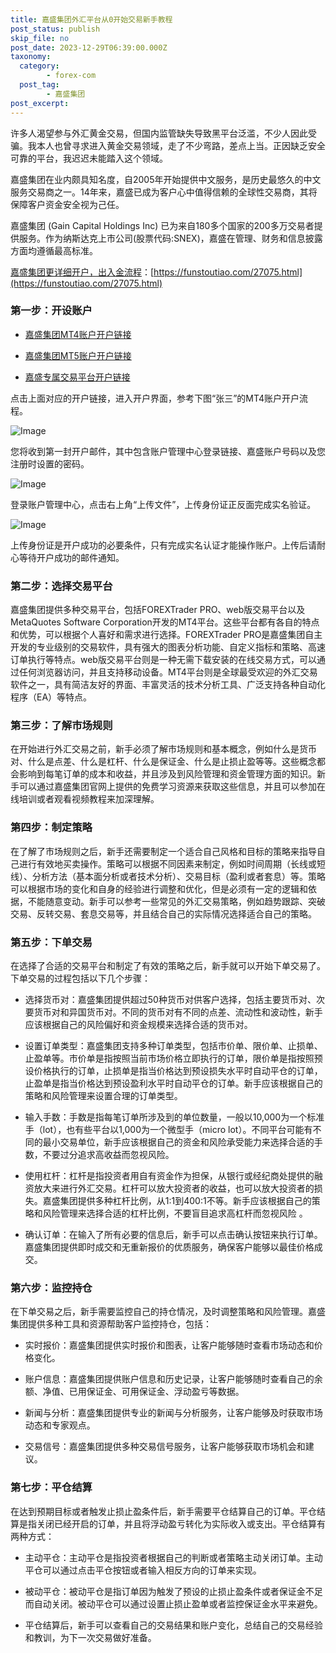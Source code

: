 ```yaml
---
title: 嘉盛集团外汇平台从0开始交易新手教程
post_status: publish
skip_file: no
post_date: 2023-12-29T06:39:00.000Z
taxonomy:
  category:
        - forex-com
  post_tag:
        - 嘉盛集团
post_excerpt: 
---
```

许多人渴望参与外汇黄金交易，但国内监管缺失导致黑平台泛滥，不少人因此受骗。我本人也曾寻求进入黄金交易领域，走了不少弯路，差点上当。正因缺乏安全可靠的平台，我迟迟未能踏入这个领域。

嘉盛集团在业内颇具知名度，自2005年开始提供中文服务，是历史最悠久的中文服务交易商之一。14年来，嘉盛已成为客户心中值得信赖的全球性交易商，其将保障客户资金安全视为己任。

嘉盛集团 (Gain Capital Holdings Inc) 已为来自180多个国家的200多万交易者提供服务。作为纳斯达克上市公司(股票代码:SNEX)，嘉盛在管理、财务和信息披露方面均遵循最高标准。

[嘉盛集团更详细开户，出入金流程](https://funstoutiao.com/27075.html)：[https://funstoutiao.com/27075.html](https://funstoutiao.com/27075.html)

### 第一步：开设账户

* [嘉盛集团MT4账户开户链接](https://s.ssgg.net/jsmt4)

* [嘉盛集团MT5账户开户链接](https://s.ssgg.net/jsmt5)

* [嘉盛专属交易平台开户链接](https://s.ssgg.net/js)

点击上面对应的开户链接，进入开户界面，参考下图“张三”的MT4账户开户流程。

![Image](https://prod-files-secure.s3.us-west-2.amazonaws.com/39ed1227-6d7d-4570-be36-9ccd4a2c4241/7a167aea-686b-400d-af59-4e18eb607a40/640.png?X-Amz-Algorithm=AWS4-HMAC-SHA256&X-Amz-Content-Sha256=UNSIGNED-PAYLOAD&X-Amz-Credential=ASIAZI2LB4664Q6D2IIY%2F20250515%2Fus-west-2%2Fs3%2Faws4_request&X-Amz-Date=20250515T041310Z&X-Amz-Expires=3600&X-Amz-Security-Token=IQoJb3JpZ2luX2VjEGwaCXVzLXdlc3QtMiJHMEUCIB6%2BPXoT3SrPO3632CjOVw5uBkGYsgtSttZL8j14wlLQAiEAjmOHwslXb%2FexpPFuVxr7TaDJ30ZeSPaJqE8ry8TI7oIq%2FwMIJRAAGgw2Mzc0MjMxODM4MDUiDEO3PkjfbvEa19Kg%2FircA6n8hLT7X6HdaMQkmh8ixJX%2BdogXm%2FK%2F20CZwUvCDvsKixmmru7ACRJAFhWaQvTI0WlpQ61D5PdM3iMj3ANVJl0eLqavxu1ZKWM3PNOC4ObLWtt%2BkHjg0jbbXAtnEDR3fA4u5xAxS74upylclM3It%2BUUEQBm%2F5Jhb5enYeA2D0tbT6oz3XYxRs0PqSMG80cTA2Hd5mG0yHAVl2gjeVSPAv%2BP5Bfe37M0dw4eRfucOazpxazhKO7%2Fn7gqq1LBr1iUo0DToLzvfdfHVpA7rz19EOeFHtXm5M0%2BR530Sb68DrKXIZ7d1S%2FIPbjLIb06gmh2FFLXhqtuOixDjsbJKbfU3xQoEKmdSYUVeTCwMB4pDBRTju63cB01hwYAJ1S28K4AIYik9q0zjFb1z8zTyS7X%2FmaZ1jm9gzusDmD83x2iUUlyPWxVqfaPHVjMdbJ3p8lNNX9UDpZHZX5ET45xVSDBYWf5OSMeON0i6bFWa4LDJ%2BbcL6TUGNbkVv8%2FJRdHXaVQ1gtJG9BItkEUCX4AIg5zMLRgPPO0vhnUoBwv5oHt7I8smvsK%2F18xAtu57pM2xFg0L5VSFNsj0W5GOZsmV0czFt6J0lFJT8kGd2vUiC%2BCrmC8nSVSq4xZ49WZX1%2B4MIjQlcEGOqUBEzetq35qPlydcNrvSPKcODLfhN7pRt5I10WxF36WWkm%2FAyxHvczy1yBqxQnkHj03GcSY%2FbpmudPam%2BniytGbpEswarLKcllhlLtE7%2FAK8G3rB8NdTf%2BpA0oAUn37lPmqGo2KvgCdM6csqtrCSN250HpJW8%2BXNCY3bjpg1CmPc9Tl9iWiwQpTuEQnrpN5Py7M6dvRaVbeMdWqOS%2B0lX875NyFFtT7&X-Amz-Signature=23ec2ffa000cad0e13d385225df866a883194e2417b9fd9be7d43afc5775f593&X-Amz-SignedHeaders=host&x-id=GetObject)

您将收到第一封开户邮件，其中包含账户管理中心登录链接、嘉盛账户号码以及您注册时设置的密码。

![Image](https://prod-files-secure.s3.us-west-2.amazonaws.com/39ed1227-6d7d-4570-be36-9ccd4a2c4241/eaa1c6b3-2877-4284-a0e1-530e222c27fb/image.png?X-Amz-Algorithm=AWS4-HMAC-SHA256&X-Amz-Content-Sha256=UNSIGNED-PAYLOAD&X-Amz-Credential=ASIAZI2LB4664Q6D2IIY%2F20250515%2Fus-west-2%2Fs3%2Faws4_request&X-Amz-Date=20250515T041310Z&X-Amz-Expires=3600&X-Amz-Security-Token=IQoJb3JpZ2luX2VjEGwaCXVzLXdlc3QtMiJHMEUCIB6%2BPXoT3SrPO3632CjOVw5uBkGYsgtSttZL8j14wlLQAiEAjmOHwslXb%2FexpPFuVxr7TaDJ30ZeSPaJqE8ry8TI7oIq%2FwMIJRAAGgw2Mzc0MjMxODM4MDUiDEO3PkjfbvEa19Kg%2FircA6n8hLT7X6HdaMQkmh8ixJX%2BdogXm%2FK%2F20CZwUvCDvsKixmmru7ACRJAFhWaQvTI0WlpQ61D5PdM3iMj3ANVJl0eLqavxu1ZKWM3PNOC4ObLWtt%2BkHjg0jbbXAtnEDR3fA4u5xAxS74upylclM3It%2BUUEQBm%2F5Jhb5enYeA2D0tbT6oz3XYxRs0PqSMG80cTA2Hd5mG0yHAVl2gjeVSPAv%2BP5Bfe37M0dw4eRfucOazpxazhKO7%2Fn7gqq1LBr1iUo0DToLzvfdfHVpA7rz19EOeFHtXm5M0%2BR530Sb68DrKXIZ7d1S%2FIPbjLIb06gmh2FFLXhqtuOixDjsbJKbfU3xQoEKmdSYUVeTCwMB4pDBRTju63cB01hwYAJ1S28K4AIYik9q0zjFb1z8zTyS7X%2FmaZ1jm9gzusDmD83x2iUUlyPWxVqfaPHVjMdbJ3p8lNNX9UDpZHZX5ET45xVSDBYWf5OSMeON0i6bFWa4LDJ%2BbcL6TUGNbkVv8%2FJRdHXaVQ1gtJG9BItkEUCX4AIg5zMLRgPPO0vhnUoBwv5oHt7I8smvsK%2F18xAtu57pM2xFg0L5VSFNsj0W5GOZsmV0czFt6J0lFJT8kGd2vUiC%2BCrmC8nSVSq4xZ49WZX1%2B4MIjQlcEGOqUBEzetq35qPlydcNrvSPKcODLfhN7pRt5I10WxF36WWkm%2FAyxHvczy1yBqxQnkHj03GcSY%2FbpmudPam%2BniytGbpEswarLKcllhlLtE7%2FAK8G3rB8NdTf%2BpA0oAUn37lPmqGo2KvgCdM6csqtrCSN250HpJW8%2BXNCY3bjpg1CmPc9Tl9iWiwQpTuEQnrpN5Py7M6dvRaVbeMdWqOS%2B0lX875NyFFtT7&X-Amz-Signature=7b7d8a5c5e74ef7b5ac4c39c6c8f67be5ac091e57c8cfc87846b898a96efcf5d&X-Amz-SignedHeaders=host&x-id=GetObject)

登录账户管理中心，点击右上角“上传文件”，上传身份证正反面完成实名验证。

![Image](https://prod-files-secure.s3.us-west-2.amazonaws.com/39ed1227-6d7d-4570-be36-9ccd4a2c4241/54090639-09fc-46b4-a135-e0289f707147/image.png?X-Amz-Algorithm=AWS4-HMAC-SHA256&X-Amz-Content-Sha256=UNSIGNED-PAYLOAD&X-Amz-Credential=ASIAZI2LB4664Q6D2IIY%2F20250515%2Fus-west-2%2Fs3%2Faws4_request&X-Amz-Date=20250515T041310Z&X-Amz-Expires=3600&X-Amz-Security-Token=IQoJb3JpZ2luX2VjEGwaCXVzLXdlc3QtMiJHMEUCIB6%2BPXoT3SrPO3632CjOVw5uBkGYsgtSttZL8j14wlLQAiEAjmOHwslXb%2FexpPFuVxr7TaDJ30ZeSPaJqE8ry8TI7oIq%2FwMIJRAAGgw2Mzc0MjMxODM4MDUiDEO3PkjfbvEa19Kg%2FircA6n8hLT7X6HdaMQkmh8ixJX%2BdogXm%2FK%2F20CZwUvCDvsKixmmru7ACRJAFhWaQvTI0WlpQ61D5PdM3iMj3ANVJl0eLqavxu1ZKWM3PNOC4ObLWtt%2BkHjg0jbbXAtnEDR3fA4u5xAxS74upylclM3It%2BUUEQBm%2F5Jhb5enYeA2D0tbT6oz3XYxRs0PqSMG80cTA2Hd5mG0yHAVl2gjeVSPAv%2BP5Bfe37M0dw4eRfucOazpxazhKO7%2Fn7gqq1LBr1iUo0DToLzvfdfHVpA7rz19EOeFHtXm5M0%2BR530Sb68DrKXIZ7d1S%2FIPbjLIb06gmh2FFLXhqtuOixDjsbJKbfU3xQoEKmdSYUVeTCwMB4pDBRTju63cB01hwYAJ1S28K4AIYik9q0zjFb1z8zTyS7X%2FmaZ1jm9gzusDmD83x2iUUlyPWxVqfaPHVjMdbJ3p8lNNX9UDpZHZX5ET45xVSDBYWf5OSMeON0i6bFWa4LDJ%2BbcL6TUGNbkVv8%2FJRdHXaVQ1gtJG9BItkEUCX4AIg5zMLRgPPO0vhnUoBwv5oHt7I8smvsK%2F18xAtu57pM2xFg0L5VSFNsj0W5GOZsmV0czFt6J0lFJT8kGd2vUiC%2BCrmC8nSVSq4xZ49WZX1%2B4MIjQlcEGOqUBEzetq35qPlydcNrvSPKcODLfhN7pRt5I10WxF36WWkm%2FAyxHvczy1yBqxQnkHj03GcSY%2FbpmudPam%2BniytGbpEswarLKcllhlLtE7%2FAK8G3rB8NdTf%2BpA0oAUn37lPmqGo2KvgCdM6csqtrCSN250HpJW8%2BXNCY3bjpg1CmPc9Tl9iWiwQpTuEQnrpN5Py7M6dvRaVbeMdWqOS%2B0lX875NyFFtT7&X-Amz-Signature=81d84f6d3cff2673f3ddabeb279b5341c159c3d7d1c9478e17bd21838166e570&X-Amz-SignedHeaders=host&x-id=GetObject)

上传身份证是开户成功的必要条件，只有完成实名认证才能操作账户。上传后请耐心等待开户成功的邮件通知。

### 第二步：选择交易平台

嘉盛集团提供多种交易平台，包括FOREXTrader PRO、web版交易平台以及MetaQuotes Software Corporation开发的MT4平台。这些平台都有各自的特点和优势，可以根据个人喜好和需求进行选择。FOREXTrader PRO是嘉盛集团自主开发的专业级别的交易软件，具有强大的图表分析功能、自定义指标和策略、高速订单执行等特点。web版交易平台则是一种无需下载安装的在线交易方式，可以通过任何浏览器访问，并且支持移动设备。MT4平台则是全球最受欢迎的外汇交易软件之一，具有简洁友好的界面、丰富灵活的技术分析工具、广泛支持各种自动化程序（EA）等特点。

### 第三步：了解市场规则

在开始进行外汇交易之前，新手必须了解市场规则和基本概念，例如什么是货币对、什么是点差、什么是杠杆、什么是保证金、什么是止损止盈等等。这些概念都会影响到每笔订单的成本和收益，并且涉及到风险管理和资金管理方面的知识。新手可以通过嘉盛集团官网上提供的免费学习资源来获取这些信息，并且可以参加在线培训或者观看视频教程来加深理解。

### 第四步：制定策略

在了解了市场规则之后，新手还需要制定一个适合自己风格和目标的策略来指导自己进行有效地买卖操作。策略可以根据不同因素来制定，例如时间周期（长线或短线）、分析方法（基本面分析或者技术分析）、交易目标（盈利或者套息）等。策略可以根据市场的变化和自身的经验进行调整和优化，但是必须有一定的逻辑和依据，不能随意变动。新手可以参考一些常见的外汇交易策略，例如趋势跟踪、突破交易、反转交易、套息交易等，并且结合自己的实际情况选择适合自己的策略。

### 第五步：下单交易

在选择了合适的交易平台和制定了有效的策略之后，新手就可以开始下单交易了。下单交易的过程包括以下几个步骤：

* 选择货币对：嘉盛集团提供超过50种货币对供客户选择，包括主要货币对、次要货币对和异国货币对。不同的货币对有不同的点差、流动性和波动性，新手应该根据自己的风险偏好和资金规模来选择合适的货币对。

* 设置订单类型：嘉盛集团支持多种订单类型，包括市价单、限价单、止损单、止盈单等。市价单是指按照当前市场价格立即执行的订单，限价单是指按照预设价格执行的订单，止损单是指当价格达到预设损失水平时自动平仓的订单，止盈单是指当价格达到预设盈利水平时自动平仓的订单。新手应该根据自己的策略和风险管理来设置合理的订单类型。

* 输入手数：手数是指每笔订单所涉及到的单位数量，一般以10,000为一个标准手（lot），也有些平台以1,000为一个微型手（micro lot）。不同平台可能有不同的最小交易单位，新手应该根据自己的资金和风险承受能力来选择合适的手数，不要过分追求高收益而忽视风险。

* 使用杠杆：杠杆是指投资者用自有资金作为担保，从银行或经纪商处提供的融资放大来进行外汇交易。杠杆可以放大投资者的收益，也可以放大投资者的损失。嘉盛集团提供多种杠杆比例，从1:1到400:1不等。新手应该根据自己的策略和风险管理来选择合适的杠杆比例，不要盲目追求高杠杆而忽视风险 。

* 确认订单：在输入了所有必要的信息后，新手可以点击确认按钮来执行订单。嘉盛集团提供即时成交和无重新报价的优质服务，确保客户能够以最佳价格成交。

### 第六步：监控持仓

在下单交易之后，新手需要监控自己的持仓情况，及时调整策略和风险管理。嘉盛集团提供多种工具和资源帮助客户监控持仓，包括：

* 实时报价：嘉盛集团提供实时报价和图表，让客户能够随时查看市场动态和价格变化。

* 账户信息：嘉盛集团提供账户信息和历史记录，让客户能够随时查看自己的余额、净值、已用保证金、可用保证金、浮动盈亏等数据。

* 新闻与分析：嘉盛集团提供专业的新闻与分析服务，让客户能够及时获取市场动态和专家观点。

* 交易信号：嘉盛集团提供多种交易信号服务，让客户能够获取市场机会和建议。

### 第七步：平仓结算

在达到预期目标或者触发止损止盈条件后，新手需要平仓结算自己的订单。平仓结算是指关闭已经开启的订单，并且将浮动盈亏转化为实际收入或支出。平仓结算有两种方式：

* 主动平仓：主动平仓是指投资者根据自己的判断或者策略主动关闭订单。主动平仓可以通过点击平仓按钮或者输入相反方向的订单来实现。

* 被动平仓：被动平仓是指订单因为触发了预设的止损止盈条件或者保证金不足而自动关闭。被动平仓可以通过设置止损止盈单或者监控保证金水平来避免。

* 平仓结算后，新手可以查看自己的交易结果和账户变化，总结自己的交易经验和教训，为下一次交易做好准备。